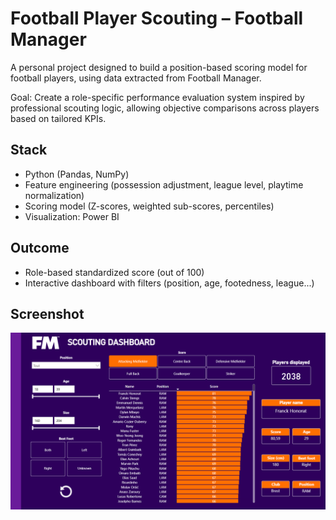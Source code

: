 # Football Player Scouting – Football Manager

A personal project designed to build a position-based scoring model for football players, using data extracted from Football Manager.

Goal: Create a role-specific performance evaluation system inspired by professional scouting logic, allowing objective comparisons across players based on tailored KPIs.

## Stack
- Python (Pandas, NumPy)
- Feature engineering (possession adjustment, league level, playtime normalization)
- Scoring model (Z-scores, weighted sub-scores, percentiles)
- Visualization: Power BI

## Outcome
- Role-based standardized score (out of 100)
- Interactive dashboard with filters (position, age, footedness, league...)

## Screenshot

![Dashboard](docs/Dashboard.PNG)
